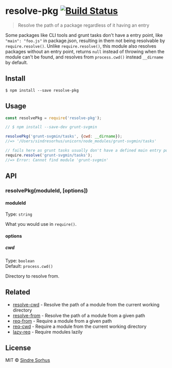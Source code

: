 # resolve-pkg [![Build Status](https://travis-ci.org/sindresorhus/resolve-pkg.svg?branch=master)](https://travis-ci.org/sindresorhus/resolve-pkg)

> Resolve the path of a package regardless of it having an entry

Some packages like CLI tools and grunt tasks don't have a entry point, like `"main": "foo.js"` in package.json, resulting in them not being resolvable by `require.resolve()`. Unlike `require.resolve()`, this module also resolves packages without an entry point, returns `null` instead of throwing when the module can't be found, and resolves from `process.cwd()` instead `__dirname` by default.


## Install

```
$ npm install --save resolve-pkg
```


## Usage

```js
const resolvePkg = require('resolve-pkg');

// $ npm install --save-dev grunt-svgmin

resolvePkg('grunt-svgmin/tasks', {cwd: __dirname});
//=> '/Users/sindresorhus/unicorn/node_modules/grunt-svgmin/tasks'

// fails here as grunt tasks usually don't have a defined main entry point
require.resolve('grunt-svgmin/tasks');
//=> Error: Cannot find module 'grunt-svgmin'
```


## API

### resolvePkg(moduleId, [options])

#### moduleId

Type: `string`

What you would use in `require()`.

#### options

##### cwd

Type: `boolean`  
Default: `process.cwd()`

Directory to resolve from.


## Related

- [resolve-cwd](https://github.com/sindresorhus/resolve-cwd) - Resolve the path of a module from the current working directory
- [resolve-from](https://github.com/sindresorhus/resolve-from) - Resolve the path of a module from a given path
- [req-from](https://github.com/sindresorhus/req-from) - Require a module from a given path
- [req-cwd](https://github.com/sindresorhus/req-cwd) - Require a module from the current working directory
- [lazy-req](https://github.com/sindresorhus/lazy-req) - Require modules lazily


## License

MIT © [Sindre Sorhus](http://sindresorhus.com)
